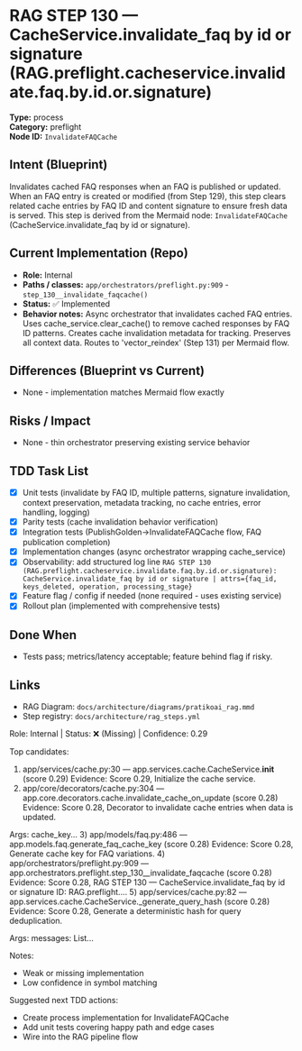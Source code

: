 # RAG STEP 130 — CacheService.invalidate_faq by id or signature (RAG.preflight.cacheservice.invalidate.faq.by.id.or.signature)

**Type:** process  
**Category:** preflight  
**Node ID:** `InvalidateFAQCache`

## Intent (Blueprint)
Invalidates cached FAQ responses when an FAQ is published or updated. When an FAQ entry is created or modified (from Step 129), this step clears related cache entries by FAQ ID and content signature to ensure fresh data is served. This step is derived from the Mermaid node: `InvalidateFAQCache` (CacheService.invalidate_faq by id or signature).

## Current Implementation (Repo)
- **Role:** Internal
- **Paths / classes:** `app/orchestrators/preflight.py:909` - `step_130__invalidate_faqcache()`
- **Status:** ✅ Implemented
- **Behavior notes:** Async orchestrator that invalidates cached FAQ entries. Uses cache_service.clear_cache() to remove cached responses by FAQ ID patterns. Creates cache invalidation metadata for tracking. Preserves all context data. Routes to 'vector_reindex' (Step 131) per Mermaid flow.

## Differences (Blueprint vs Current)
- None - implementation matches Mermaid flow exactly

## Risks / Impact
- None - thin orchestrator preserving existing service behavior

## TDD Task List
- [x] Unit tests (invalidate by FAQ ID, multiple patterns, signature invalidation, context preservation, metadata tracking, no cache entries, error handling, logging)
- [x] Parity tests (cache invalidation behavior verification)
- [x] Integration tests (PublishGolden→InvalidateFAQCache flow, FAQ publication completion)
- [x] Implementation changes (async orchestrator wrapping cache_service)
- [x] Observability: add structured log line
  `RAG STEP 130 (RAG.preflight.cacheservice.invalidate.faq.by.id.or.signature): CacheService.invalidate_faq by id or signature | attrs={faq_id, keys_deleted, operation, processing_stage}`
- [x] Feature flag / config if needed (none required - uses existing service)
- [x] Rollout plan (implemented with comprehensive tests)

## Done When
- Tests pass; metrics/latency acceptable; feature behind flag if risky.

## Links
- RAG Diagram: `docs/architecture/diagrams/pratikoai_rag.mmd`
- Step registry: `docs/architecture/rag_steps.yml`


<!-- AUTO-AUDIT:BEGIN -->
Role: Internal  |  Status: ❌ (Missing)  |  Confidence: 0.29

Top candidates:
1) app/services/cache.py:30 — app.services.cache.CacheService.__init__ (score 0.29)
   Evidence: Score 0.29, Initialize the cache service.
2) app/core/decorators/cache.py:304 — app.core.decorators.cache.invalidate_cache_on_update (score 0.28)
   Evidence: Score 0.28, Decorator to invalidate cache entries when data is updated.

Args:
    cache_key...
3) app/models/faq.py:486 — app.models.faq.generate_faq_cache_key (score 0.28)
   Evidence: Score 0.28, Generate cache key for FAQ variations.
4) app/orchestrators/preflight.py:909 — app.orchestrators.preflight.step_130__invalidate_faqcache (score 0.28)
   Evidence: Score 0.28, RAG STEP 130 — CacheService.invalidate_faq by id or signature
ID: RAG.preflight....
5) app/services/cache.py:82 — app.services.cache.CacheService._generate_query_hash (score 0.28)
   Evidence: Score 0.28, Generate a deterministic hash for query deduplication.

Args:
    messages: List...

Notes:
- Weak or missing implementation
- Low confidence in symbol matching

Suggested next TDD actions:
- Create process implementation for InvalidateFAQCache
- Add unit tests covering happy path and edge cases
- Wire into the RAG pipeline flow
<!-- AUTO-AUDIT:END -->